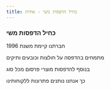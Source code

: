 ```yaml
---
title: כחיל הדפסות משי - אודות
---
```


### כחיל הדפסות משי

חברתנו קיימת משנת 1996

מתמחים בהדפסה על חולצות וכובעים ותיקים

בנוסף להדפסות מוצרי פרסום מכל סוג

כך אנחנו נותנים פתרונות ללקוחותינו
